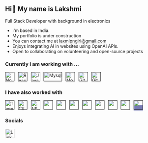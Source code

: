 ## Hi👋 My name is Lakshmi

Full Stack Developer with background in electronics

- I'm based in India.
- My portfolio is under construction
- You can contact me at [laxmipnglri@gmail.com](mailto:laxmipnglri@gmail.com)
- Enjoys integrating AI in websites using OpenAI APIs.
- Open to collaborating on volunteering and open-source projects

### Currently I am working with ...
<a href="" target="_blank" title="Node.js" rel="noreferrer"><img src="https://www.vectorlogo.zone/logos/nodejs/nodejs-icon.svg" alt="Node.js" width="30" height="30"/></a>&nbsp;&nbsp;
<a href="" target="_blank" title="ReactJS" rel="noreferrer"><img src="https://www.vectorlogo.zone/logos/reactjs/reactjs-icon.svg" alt="ReactJS" width="30" height="30"/></a>&nbsp;&nbsp;
<a href="" target="_blank" title="JavaScript" rel="noreferrer"><img src="https://www.freepnglogos.com/uploads/javascript-png/javascript-vector-logo-yellow-png-transparent-javascript-vector-12.png" alt="JavaScript" width="30" height="30"/></a>&nbsp;&nbsp;
<a href="" target="_blank" title="Mysql" rel="noreferrer"><img src="https://www.vectorlogo.zone/logos/mysql/mysql-official.svg" alt="Mysql" width="60" height="30"/></a>&nbsp;&nbsp;
<a href="" target="_blank" title="MongoDB" rel="noreferrer"><img src="https://www.vectorlogo.zone/logos/mongodb/mongodb-icon.svg" alt="Mongo" width="30" height="30"/></a>&nbsp;&nbsp;
<a href="" target="_blank" title="Git" rel="noreferrer"><img src="https://www.vectorlogo.zone/logos/git-scm/git-scm-icon.svg" alt="Git" width="30" height="30"/></a>&nbsp;&nbsp;
<a href="" target="_blank" title="GitHub" rel="noreferrer"><img src="https://www.vectorlogo.zone/logos/github/github-tile.svg" alt="GitHub" width="30" height="30"/></a>&nbsp;&nbsp;

### I have also worked with 
<a href="" target="_blank" title="TypeScript" rel="noreferrer"><img src="https://www.vectorlogo.zone/logos/typescriptlang/typescriptlang-icon.svg" alt="TypeScript" width="30" height="30"/></a>&nbsp;&nbsp;
<a href="" target="_blank" title="C#" rel="noreferrer"><img src="https://cdn.worldvectorlogo.com/logos/c--4.svg" alt="C#" width="30" height="30"/></a>&nbsp;&nbsp;
<a href="" target="_blank" title=".NET" rel="noreferrer"><img src="https://www.vectorlogo.zone/logos/dotnet/dotnet-icon.svg" alt=".NET" width="30" height="30"/></a>&nbsp;&nbsp;
<a href="" title="Java" target="_blank" rel="noreferrer"><img src="https://www.vectorlogo.zone/logos/java/java-icon.svg" alt="" width="30" height="30"/></a>&nbsp;&nbsp;
<a href="" title="C" target="_blank" rel="noreferrer"><img src="https://upload.wikimedia.org/wikipedia/commons/1/19/C_Logo.png" alt="" width="30" height="30"/></a>&nbsp;&nbsp;
<a href="" title="C++" target="_blank" rel="noreferrer"><img src="https://upload.wikimedia.org/wikipedia/commons/thumb/1/18/ISO_C%2B%2B_Logo.svg/1822px-ISO_C%2B%2B_Logo.svg.png" alt="" width="30" height="30"/></a>&nbsp;&nbsp;
<a href="" title="HTML" target="_blank" rel="noreferrer"><img src="https://www.vectorlogo.zone/logos/w3_html5/w3_html5-icon.svg" alt="" width="30" height="30"/></a>&nbsp;&nbsp;
<a href="" title="CSS" target="_blank" rel="noreferrer"><img src="https://www.vectorlogo.zone/logos/w3_css/w3_css-icon.svg" alt="" width="30" height="30"/></a>&nbsp;&nbsp;
<a href="" title="Spring Framework" target="_blank" rel="noreferrer"><img src="https://www.vectorlogo.zone/logos/springio/springio-icon.svg" alt="" width="30" height="30"/></a>&nbsp;&nbsp;
<a href="" title="GraphQL" target="_blank" rel="noreferrer"><img src="https://www.vectorlogo.zone/logos/graphql/graphql-icon.svg" alt="" width="30" height="30"/></a>&nbsp;&nbsp;
<a href="" title="Next.js" target="_blank" rel="noreferrer"><span style="background-color: #777BB4;"><img src="https://www.svgrepo.com/show/354112/nextjs.svg" alt="" width="30" height="30"/></span></a>&nbsp;&nbsp;

### Socials
<a href="https://www.linkedin.com/in/lakshmi-panguluri/" title="lakshmi-panguluri" target="_blank" rel="noreferrer"><img src="https://www.vectorlogo.zone/logos/linkedin/linkedin-tile.svg" alt="LinkedIn" width="30" height="30" style=/></a>&nbsp;&nbsp;




